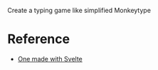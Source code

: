 Create a typing game like simplified Monkeytype

# Reference
* [One made with Svelte](https://www.youtube.com/watch?v=kMz_Ba_OF2w)
